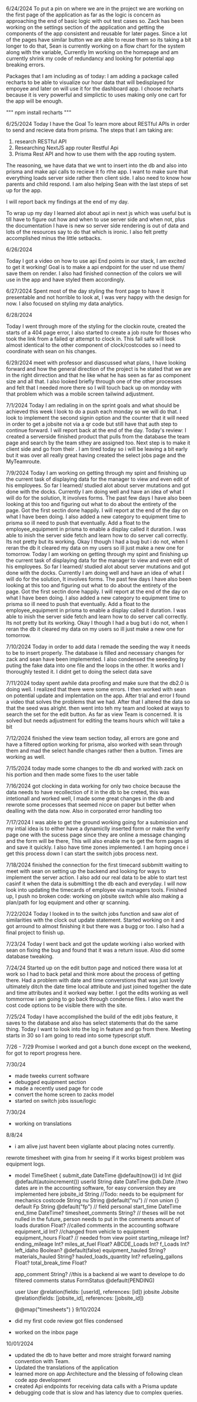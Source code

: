 6/24/2024
To put a pin on where we are in the project we are working on the first page of the application as far as the logic is concern as approaching the end of basic logic with out test cases so. Zack has been working on the settings section of the application and getting the components of the app consistent and reusable for later pages. Since a lot of the pages have similar button we are able to reuse them so its taking a bit longer to do that, Sean is currently working on a flow chart for the system along with the variable, Currently Im working on the homepage and am currently shrink my code of redundancy and looking for potential app breaking errors. 

Packages that I am including as of today:
I am adding a package called recharts to be able to visualize our hour data that will bedisplayed for empoyee and later on will use it for the dashboard app. I choose recharts because it is very powerful and simplictic to uses making only one cart for the app will be enough.

"""
npm install recharts
"""

6/25/2024
Today I have the Goal To learn more about RESTful APIs in order to send and recieve data from prisma. The steps that I am taking are:
1. research RESTful API
2. Researching NextJS app router Restful Api
3. Prisma Rest API and how to use them with the app routing system.

The reasoning, we have data that we wnt to insert into the db and also into prisma and make api calls to recieve it fo rthe app. I want to make sure that everything loads server side rather then client side. I also need to know how parents and child respond. 
I am also helping Sean with the last steps of set up for the app. 

I will report back my findings at the end of my day.

To wrap up my day I learned alot about api in next js which was useful but is till have to figure out how and when to use server side and when not, plus the documentation I have is new so server side rendering is out of data and lots of the resources say to do that which is ironic. I also felt pretty accomplished minus the little setbacks. 

6/26/2024

Today I got a video on how to use api End points in our stack, I am excited to get it working! Goal is to make a api endpoint for the user nd use them/ save them on render. I also had finished connection of the colors we will use in the app and have styled them accordingly. 

6/27/2024
Spent most of the day styling the front page to have it presentable and not horrible to look at, I was very happy with the design for now. I also focused on styling my data analytics.

6/28/2024

Today I went through more of the styling for the clockin route, created the starts of a 404 page error, I also started to create a job route for thoses who took the link from a failed qr attempt to clock in. This fail safe will look almost identical to the other component of clock/costcodes so i need to coordinate with sean on his changes. 

6/29/2024
meet with professor and diascussed what plans, I have looking forward and how the general direction of the project is he stated that we are in the right dirrection and that he like what he has seen as far as component size and all that. I also looked briefly through one of the other processes and felt that I needed more there so I will touch back up on monday with that problem which was a mobile screen tailwind adjustment.

7/1/2024
Today I am redialing in on the sprint goals and what should be achieved this week I look to do a push each monday so we will do that. I look to implement the second signin option and the counter that it will need in order to get a jobsite not via a qr code but still have that auth step to continue forward. I will report back at the end of the day. Today's review: I created a serverside finished product that pulls from the database the team page and search by the team sthey are assigned too. Next step is to make it client side and go from their . I am tired today so i will be leaving a bit early but it was over all really great having created the select jobs page and the MyTeamroute. 

7/9/2024
Today I am working on getting through my spint and finishing up the current task of displaying data for the manager to view and even edit of his employees. So far I learned/ studied alot about server mutations and got done with the docks. Currently I am doing well and have an idea of what I will do for the solution, It involves forms. The past few days I have also been looking at this too and figuring out what to do about the entirety of the page. Got the first sectin done happily.  I will report at the end of the day on what I have been doing. I also added a new category to equipment time to prisma so ill need to push that eventually. Add a float to the employee_equipment in prisma to enable a display called it duration. I was able to inish the server side fetch and learn how to do server call correctly. Its not pretty but its working. Okay I though I had a bug but i do not, when I reran the db it cleared my data on my users so ill just make a new one for tomorrow. 
Today I am working on getting through my spint and finishing up the current task of displaying data for the manager to view and even edit of his employees. So far I learned/ studied alot about server mutations and got done with the docks. Currently I am doing well and have an idea of what I will do for the solution, It involves forms. The past few days I have also been looking at this too and figuring out what to do about the entirety of the page. Got the first sectin done happily.  I will report at the end of the day on what I have been doing. I also added a new category to equipment time to prisma so ill need to push that eventually. Add a float to the employee_equipment in prisma to enable a display called it duration. I was able to inish the server side fetch and learn how to do server call correctly. Its not pretty but its working. Okay I though I had a bug but i do not, when I reran the db it cleared my data on my users so ill just make a new one for tomorrow. 

7/10/2024
Today in order to add data I remade the seeding the way it needs to be to insert properly. The database is filled and necessary changes for zack and sean have been implemented. I also condensed the seeeding by puting the fake data into one file and the loops in the other. It works and I thoroughly tested it. I didnt get to doing the select data save 

7/11/2024
today spent awhile data proofing and make sure that the db2.0 is doing well. I realized that there were some errors. I then worked with sean on potential update and implentation on the app. After trial and error I found a video that solves the problems that we had. After that I altered the data so that the seed was alright. then went into teh my team and looked at ways to search the set for the edit button. As far as view Team is concerned. It is solved but needs adjustment for editing the teams hours which will take a bit

7/12/2024
finished the view team section today, all errors are gone and have a filtered option working for prisma, also worked with sean through them and mad the select handle changes rather then a button. Times are working as well. 

7/15/2024 
today made some changes to the db and worked with zack on his portion and then made some fixes to the user table

7/16/2024
got clocking in data working for only two choice because the data needs to have recollection of it in the db to be creted, this was intetionall and worked well, I made some great changes in the db and rewrote some processes that seemed nicce on paper but better when dealling with the data now. Also in corporated error handling too

7/17/2024
I was able to get the ground working going for a submission and my intial idea is to either have a dynamiclly inserted form or make the verify page one with the sucess page since they are online a message changing and the form will be there, This will also enable me to get the form pages id and save it quickly. I also have time zones implemented. I am hoping once i get this process down I can start the switch jobs process next. 

7/18/2024
finished the connection for the first timecard subbmitt waiting to meet with sean on setting up the backend and looking for ways to implement the server action. I also add our real data to be able to start test casinf it when the data is submitting t the db each and everyday. I will now look into updating the timecards of employee via managers tools. Finished up, I push no broken code: working on jobsite switch while also making a plan/path for log equipment and other qr scanning.

7/22/2024
Today I looked in to the switch jobs function and saw alot of similarities with the clock out update statement. Started working on it and got arround to almost finishing it but there was a bugg or too. I also had a final project to finish up.

7/23/24
Today I went back and got the update working i also worked with sean on fixing the bug and found that it was a return issue. Also did some database tweaking.


7/24/24
Started up on the edit button page and noticed there wasa lot at work so I had to back petal and think more about the process of getting there. Had a problem with date and time converstions that was just lovely ultimately ditch the date time local attribute and just joined together the date and time attributes and it worked way better. I got the edits working as well tommorrow i am going to go back through condense files. I also want the cost code options to be visible there with the site. 

7/25/24 
Today I have accomplished the build of the edit jobs feature, it saves to the database and also has select statements that do the same thing. Today I want to look into the log in feature and go from there. Meeting starts in 30 so I am going to read into some typescript stuff.


7/26 - 7/29
Promise I worked and got a bunch done except on the weekend, for got to report progress here. 

7/30/24
- made tweeks current software
- debugged equipment section
- made a recently used page for code
- convert the home screen to zacks model
- started on switch jobs issue/logic

7/30/24
- working on translations

8/8/24
- i am alive just havent been vigilante about placing notes currently. 

rewrote timesheet with gina from hr seeing if it works bigest problem was equipment logs. 

- model TimeSheet {
  submit_date           DateTime   @default(now())
  id                    Int        @id @default(autoincrement())
  userId                String
  date                  DateTime   @db.Date //two dates are in the accounting software, for easy conversion they are implemented here
  jobsite_id            String //Todo: needs to be equipment for mechanics 
  costcode              String
  nu                    String     @default("nu") // non union {} default
  Fp                    String     @default("fp") // field personal
  start_time            DateTime
  end_time              DateTime?
  timesheet_comments    String? // theses will be not nulled in the future, person needs to put in the comments amount of loads
  duration              Float? //called comments in the accounting software
  equipment_id          Int? //changed from vehicle to equipment
  equipment_hours       Float? // needed from view point
  starting_mileage      Int?
  ending_mileage        Int?
  miles_at_fuel         Float?
  ABCDE_Loads           Int?
  f_Loads               Int?
  left_idaho            Boolean?   @default(false)
  equipment_hauled      String?
  materials_hauled      String?
  hauled_loads_quantity Int?
  refueling_gallons     Float?
  total_break_time      Float?
  
  app_comment           String? //this is a backend ai we want to develope to do filtered comments
  status                FormStatus @default(PENDING)

  user    User    @relation(fields: [userId], references: [id])
  jobsite Jobsite @relation(fields: [jobsite_id], references: [jobsite_id])

  @@map("timesheets")
}
9/10/2024
- did my first code review got files condensed
- worked on the inbox page

10/01/2024
- updated the db to have better and more straight forward naming convention with Team.
- Updated the translations of the application
- learned more on app Architecture and the blessing of following clean code app development
- created Api endpoints for receiving data calls with a Prisma update
- debugging code that is slow and has latency due to complex queries. 